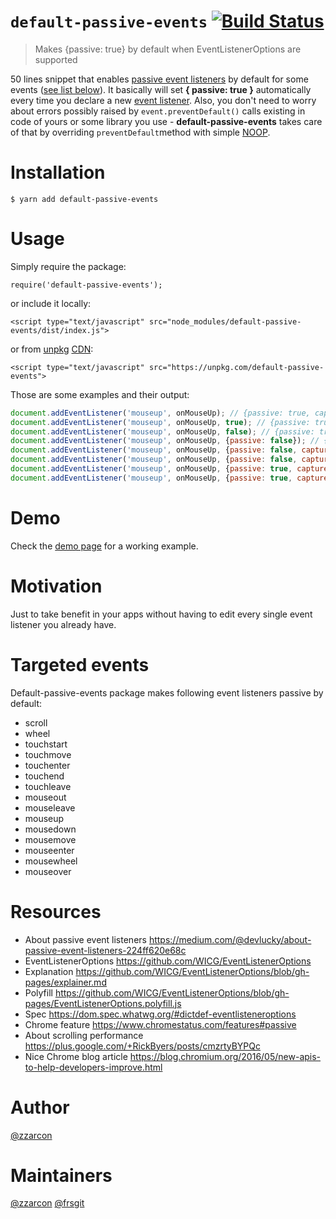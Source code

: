 # `default-passive-events` [![Build Status](https://travis-ci.org/zzarcon/default-passive-events.svg?branch=master)](https://travis-ci.org/zzarcon/default-passive-events)
> Makes {passive: true} by default when EventListenerOptions are supported

50 lines snippet that enables [passive event listeners](https://github.com/WICG/EventListenerOptions/blob/gh-pages/explainer.md) by default for some events ([see list below](#targeted-events)). It basically will set **{ passive: true }** automatically every time you declare a new [event listener](https://developer.mozilla.org/en-US/docs/Web/API/EventTarget/addEventListener).
Also, you don't need to worry about errors possibly raised by `event.preventDefault()` calls existing in code of yours or some library you use - **default-passive-events** takes care of that by overriding `preventDefault`method with simple [NOOP](https://en.wikipedia.org/wiki/NOP).

# Installation

```
$ yarn add default-passive-events
```

# Usage

Simply require the package:

```
require('default-passive-events');
```

or include it locally:

```
<script type="text/javascript" src="node_modules/default-passive-events/dist/index.js">
```

or from [unpkg](https://unpkg.com/#/) [CDN](https://en.wikipedia.org/wiki/Content_delivery_network):

```
<script type="text/javascript" src="https://unpkg.com/default-passive-events">
```

Those are some examples and their output:

```javascript
document.addEventListener('mouseup', onMouseUp); // {passive: true, capture: false}
document.addEventListener('mouseup', onMouseUp, true); // {passive: true, capture: true}
document.addEventListener('mouseup', onMouseUp, false); // {passive: true, capture: false}
document.addEventListener('mouseup', onMouseUp, {passive: false}); // {passive: false, capture: false}
document.addEventListener('mouseup', onMouseUp, {passive: false, capture: false}); // {passive: false, capture: false}
document.addEventListener('mouseup', onMouseUp, {passive: false, capture: true}); // {passive: false, capture: true}
document.addEventListener('mouseup', onMouseUp, {passive: true, capture: false}); // {passive: true, capture: false}
document.addEventListener('mouseup', onMouseUp, {passive: true, capture: true}); // {passive: true, capture: true}
```

# Demo
Check the [demo page](https://zzarcon.github.io/default-passive-events) for a working example.

# Motivation

Just to take benefit in your apps without having to edit every single event listener you already have.

# Targeted events

Default-passive-events package makes following event listeners passive by default:

* scroll
* wheel
* touchstart
* touchmove
* touchenter
* touchend
* touchleave
* mouseout
* mouseleave
* mouseup
* mousedown
* mousemove
* mouseenter
* mousewheel
* mouseover

# Resources

* About passive event listeners https://medium.com/@devlucky/about-passive-event-listeners-224ff620e68c
* EventListenerOptions https://github.com/WICG/EventListenerOptions
* Explanation https://github.com/WICG/EventListenerOptions/blob/gh-pages/explainer.md
* Polyfill https://github.com/WICG/EventListenerOptions/blob/gh-pages/EventListenerOptions.polyfill.js
* Spec https://dom.spec.whatwg.org/#dictdef-eventlisteneroptions
* Chrome feature https://www.chromestatus.com/features#passive
* About scrolling performance https://plus.google.com/+RickByers/posts/cmzrtyBYPQc
* Nice Chrome blog article https://blog.chromium.org/2016/05/new-apis-to-help-developers-improve.html

# Author

[@zzarcon](https://github.com/zzarcon)

# Maintainers

[@zzarcon](https://github.com/zzarcon)
[@frsgit](https://github.com/frsgit)
